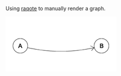 Using [raqote](https://github.com/jrmuizel/raqote) to manually render a graph.

![Rendered graph](./output.png)
